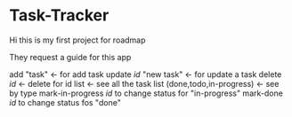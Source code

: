 # Task-Tracker

Hi this is my first project for roadmap

They request a guide for this app

add "task" <- for add task
update _id_ "new task" <- for update a task
delete _id_ <- delete for id
list  <- see all the task
list (done,todo,in-progress) <- see by type
mark-in-progress _id_ to change status for "in-progress"
mark-done _id_ to change status fos "done"
